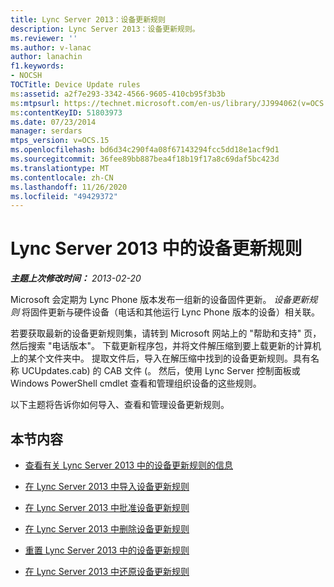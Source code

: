 ```yaml
---
title: Lync Server 2013：设备更新规则
description: Lync Server 2013：设备更新规则。
ms.reviewer: ''
ms.author: v-lanac
author: lanachin
f1.keywords:
- NOCSH
TOCTitle: Device Update rules
ms:assetid: a2f7e293-3342-4566-9605-410cb95f3b3b
ms:mtpsurl: https://technet.microsoft.com/en-us/library/JJ994062(v=OCS.15)
ms:contentKeyID: 51803973
ms.date: 07/23/2014
manager: serdars
mtps_version: v=OCS.15
ms.openlocfilehash: bd6d34c290f4a08f67143294fcc5dd18e1acf9d1
ms.sourcegitcommit: 36fee89bb887bea4f18b19f17a8c69daf5bc423d
ms.translationtype: MT
ms.contentlocale: zh-CN
ms.lasthandoff: 11/26/2020
ms.locfileid: "49429372"
---
```

# <a name="device-update-rules-in-lync-server-2013"></a>Lync Server 2013 中的设备更新规则

<div data-xmlns="http://www.w3.org/1999/xhtml">

<div class="topic" data-xmlns="http://www.w3.org/1999/xhtml" data-msxsl="urn:schemas-microsoft-com:xslt" data-cs="https://msdn.microsoft.com/">

<div data-asp="https://msdn2.microsoft.com/asp">



</div>

<div id="mainSection">

<div id="mainBody">

<span> </span>

_**主题上次修改时间：** 2013-02-20_

Microsoft 会定期为 Lync Phone 版本发布一组新的设备固件更新。 *设备更新规则* 将固件更新与硬件设备（电话和其他运行 Lync Phone 版本的设备）相关联。

若要获取最新的设备更新规则集，请转到 Microsoft 网站上的 "帮助和支持" 页，然后搜索 "电话版本"。 下载更新程序包，并将文件解压缩到要上载更新的计算机上的某个文件夹中。 提取文件后，导入在解压缩中找到的设备更新规则。具有名称 UCUpdates.cab) 的 CAB 文件 (。 然后，使用 Lync Server 控制面板或 Windows PowerShell cmdlet 查看和管理组织设备的这些规则。

以下主题将告诉你如何导入、查看和管理设备更新规则。

<div>

## <a name="in-this-section"></a>本节内容

  - [查看有关 Lync Server 2013 中的设备更新规则的信息](lync-server-2013-view-information-about-device-update-rules.md)

  - [在 Lync Server 2013 中导入设备更新规则](lync-server-2013-import-device-update-rules.md)

  - [在 Lync Server 2013 中批准设备更新规则](lync-server-2013-approve-a-device-update-rule.md)

  - [在 Lync Server 2013 中删除设备更新规则](lync-server-2013-remove-a-device-update-rule.md)

  - [重置 Lync Server 2013 中的设备更新规则](lync-server-2013-reset-a-device-update-rule.md)

  - [在 Lync Server 2013 中还原设备更新规则](lync-server-2013-restore-a-device-update-rule.md)

</div>

</div>

<span> </span>

</div>

</div>

</div>

